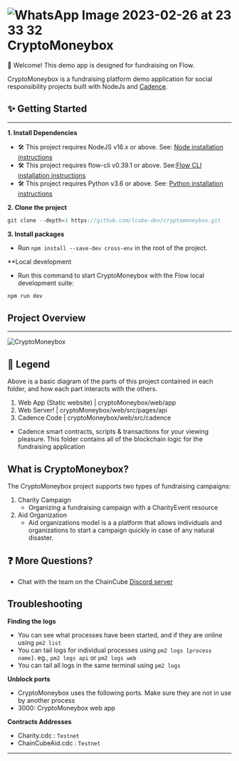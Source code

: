 # ![WhatsApp Image 2023-02-26 at 23 33 32](https://user-images.githubusercontent.com/126346134/221435741-22de6e5c-932b-4356-8c06-6aa901bdce34.jpg)  CryptoMoneybox

👋 Welcome! This demo app is designed for fundraising on Flow.

CryptoMoneybox is a fundraising platform  demo application for social responsibility projects built with NodeJs and [Cadence](https://developers.flow.com/cadence).

 ## ✨ Getting Started

-------------

**1. Install Dependencies**

- 🛠 This project requires NodeJS v16.x or above. See: [Node installation instructions](https://nodejs.org/en/)
- 🛠 This project requires flow-cli v0.39.1 or above. See:[Flow CLI installation instructions](https://developers.flow.com/tools/flow-cli)
- 🛠 This project requires Python v3.6 or above. See: [Python installation instructions](https://www.python.org/downloads/)

**2. Clone the project**
```javascript
git clone --depth=1 https://github.com/lcube-dev/cryptomoneybox.git
```
**3. Install packages**
- Run `npm install --save-dev cross-env` in the root of the project.

**Local development
- Run this command to start CryptoMoneybox with the Flow local development suite:

```javascript 
npm run dev
```

## Project Overview

-------------

![CryptoMoneybox](https://user-images.githubusercontent.com/126346134/221440383-991392f4-cfdd-44bd-b569-a8c758b5397a.png)

## 🔎 Legend

Above is a basic diagram of the parts of this project contained in each folder, and how each part interacts with the others.

1. Web App (Static website) | cryptoMoneybox/web/app
2. Web Server! | cryptoMoneybox/web/src/pages/api
3. Cadence Code | cryptoMoneybox/web/src/cadence
- Cadence smart contracts, scripts & transactions for your viewing pleasure. This folder contains all of the blockchain logic for the fundraising application

## What is CryptoMoneybox?
The CryptoMoneybox project supports two types of fundraising campaigns:
1. Charity Campaign
    - Organizing a fundraising campaign with a CharityEvent resource
3. Aid Organization
    - Aid organizations model is a a platform that allows individuals and organizations to start a campaign quickly in case of any natural disaster.

## ❓ More Questions?
   - Chat with the team on the ChainCube [Discord server](https://discord.gg/pxEQq5xQph)

## Troubleshooting 

**Finding the logs**
   - You can see what processes have been started, and if they are online using `pm2 list`
   - You can tail logs for individual processes using `pm2 logs [process name]`. eg., `pm2 logs api` or `pm2 logs web`
   - You can tail all logs in the same terminal using `pm2 logs`

**Unblock ports**
   * CryptoMoneybox uses the following ports. Make sure they are not in use by another process
   * 3000: CryptoMoneybox web app
  
**Contracts Addresses**
   * Charity.cdc :   `Testnet` 
   * ChainCubeAid.cdc :    `Testnet`

-------------
